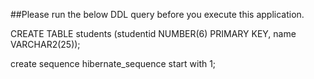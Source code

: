 ##Please run the below DDL query before you execute this application.  

CREATE TABLE students
(studentid NUMBER(6) PRIMARY KEY,
name VARCHAR2(25));


create sequence hibernate_sequence start with 1;
